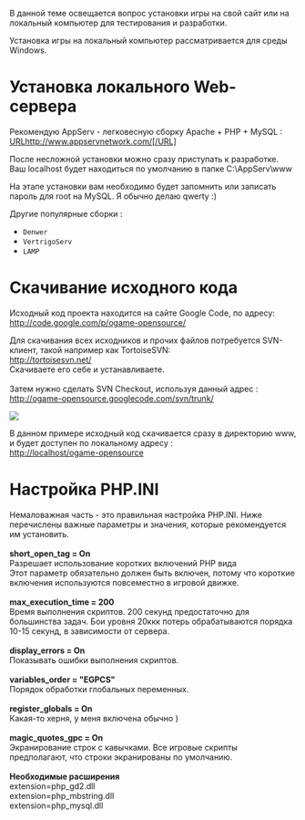 В данной теме освещается вопрос установки игры на свой сайт или на локальный компьютер для тестирования и разработки.

Установка игры на локальный компьютер рассматривается для среды Windows.

# Установка локального Web-сервера #

Рекомендую AppServ - легковесную сборку Apache + PHP + MySQL :
[URL](URL.md)http://www.appservnetwork.com/[/URL]

После несложной установки можно сразу приступать к разработке. Ваш localhost будет находиться по умолчанию в папке C:\AppServ\www

На этапе установки вам необходимо будет запомнить или записать пароль для root на MySQL. Я обычно делаю qwerty :)

Другие популярные сборки :<br>
- <code>Denwer</code><br>
- <code>VertrigoServ</code><br>
- <code>LAMP</code><br>

<h1>Скачивание исходного кода</h1>

Исходный код проекта находится на сайте Google Code, по адресу:<br>
<a href='http://code.google.com/p/ogame-opensource/'>http://code.google.com/p/ogame-opensource/</a>

Для скачивания всех исходников и прочих файлов потребуется SVN-клиент, такой например как TortoiseSVN:<br>
<a href='http://tortoisesvn.net/'>http://tortoisesvn.net/</a><br>
Скачиваете его себе и устанавливаете.<br>
<br>
Затем нужно сделать SVN Checkout, используя данный адрес :<br>
<a href='http://ogame-opensource.googlecode.com/svn/trunk/'>http://ogame-opensource.googlecode.com/svn/trunk/</a>

<img src='http://ogamespec.com/imgstore/whc4f204aab88086.jpg' />

В данном примере исходный код скачивается сразу в директорию www, и будет доступен по локальному адресу :<br>
<a href='http://localhost/ogame-opensource'>http://localhost/ogame-opensource</a>

<h1>Настройка PHP.INI</h1>

Немаловажная часть - это правильная настройка PHP.INI. Ниже перечислены важные параметры и значения, которые рекомендуется им установить.<br>
<br>
<b>short_open_tag = On</b><br>
Разрешает использование коротких включений PHP вида <? ... ?><br>
Этот параметр обязательно должен быть включен, потому что короткие включения используются повсеместно в игровой движке.<br>
<br>
<b>max_execution_time = 200</b><br>
Время выполнения скриптов. 200 секунд предостаточно для большинства задач. Бои уровня 20ккк потерь обрабатываются порядка 10-15 секунд, в зависимости от сервера.<br>
<br>
<b>display_errors = On</b><br>
Показывать ошибки выполнения скриптов.<br>
<br>
<b>variables_order = "EGPCS"</b><br>
Порядок обработки глобальных переменных.<br>
<br>
<b>register_globals = On</b><br>
Какая-то херня, у меня включена обычно )<br>
<br>
<b>magic_quotes_gpc = On</b><br>
Экранирование строк с кавычками. Все игровые скрипты предполагают, что строки экранированы по умолчанию.<br>
<br>
<b>Необходимые расширения</b><br>
extension=php_gd2.dll<br>
extension=php_mbstring.dll<br>
extension=php_mysql.dll<br>